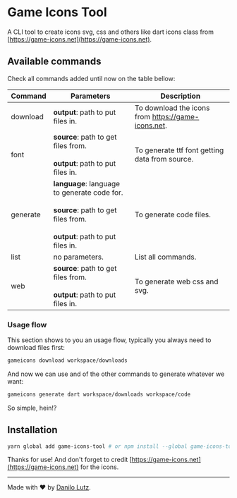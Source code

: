 # Game Icons Tool

A CLI tool to create icons svg, css and others like dart icons class from [https://game-icons.net](https://game-icons.net).

## Available commands

Check all commands added until now on the table bellow:

| Command  | Parameters                                                                                                                               | Description                                        |
| -------- | ---------------------------------------------------------------------------------------------------------------------------------------- | -------------------------------------------------- |
| download | **output**: path to put files in.                                                                                                        | To download the icons from https://game-icons.net. |
| font     | **source**: path to get files from.<br /><br />**output**: path to put files in.                                                         | To generate ttf font getting data from source.     |
| generate | **language**: language to generate code for.<br /><br />**source**: path to get files from.<br /><br />**output**: path to put files in. | To generate code files.                            |
| list     | no parameters.                                                                                                                           | List all commands.                                 |
| web      | **source**: path to get files from.<br /><br />**output**: path to put files in.                                                         | To generate web css and svg.                       |

### Usage flow

This section shows to you an usage flow, typically you always need to download files first:

```bash
gameicons download workspace/downloads
```

And now we can use and of the other commands to generate whatever we want:

```bash
gameicons generate dart workspace/downloads workspace/code
```

So simple, hein!?

## Installation

```bash
yarn global add game-icons-tool # or npm install --global game-icons-tool
```

Thanks for use! And don't forget to credit [https://game-icons.net](https://game-icons.net) for the icons.


---
Made with :heart: by [Danilo Lutz](https://github.com/danilolutz).